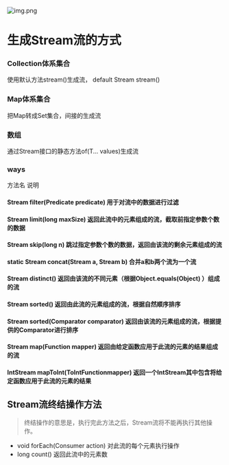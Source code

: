 
![img.png](img.png)

# 生成Stream流的方式
### Collection体系集合
使用默认方法stream()生成流， default Stream stream()
### Map体系集合
把Map转成Set集合，间接的生成流
### 数组
通过Stream接口的静态方法of(T... values)生成流


### ways
方法名 说明  
#### Stream filter(Predicate predicate) 用于对流中的数据进行过滤
#### Stream limit(long maxSize) 返回此流中的元素组成的流，截取前指定参数个数的数据
#### Stream skip(long n) 跳过指定参数个数的数据，返回由该流的剩余元素组成的流
#### static Stream concat(Stream a, Stream b) 合并a和b两个流为一个流
#### Stream distinct() 返回由该流的不同元素（根据Object.equals(Object) ）组成的流
#### Stream sorted() 返回由此流的元素组成的流，根据自然顺序排序
#### Stream sorted(Comparator comparator) 返回由该流的元素组成的流，根据提供的Comparator进行排序
#### Stream map(Function mapper) 返回由给定函数应用于此流的元素的结果组成的流
#### IntStream mapToInt(ToIntFunctionmapper)  返回一个IntStream其中包含将给定函数应用于此流的元素的结果

## Stream流终结操作方法

> 终结操作的意思是，执行完此方法之后，Stream流将不能再执行其他操作。   

- void forEach(Consumer action) 对此流的每个元素执行操作
- long count() 返回此流中的元素数